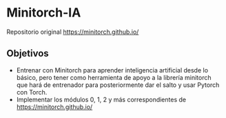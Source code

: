 # Minitorch-IA
 Repositorio original https://minitorch.github.io/

## Objetivos

- Entrenar con Minitorch para aprender inteligencia artificial desde lo básico, pero tener como herramienta de apoyo a la librería minitorch que hará de entrenador para posteriormente dar el salto y usar Pytorch con Torch. 
- Implementar los módulos 0, 1, 2 y más correspondientes de https://minitorch.github.io/
